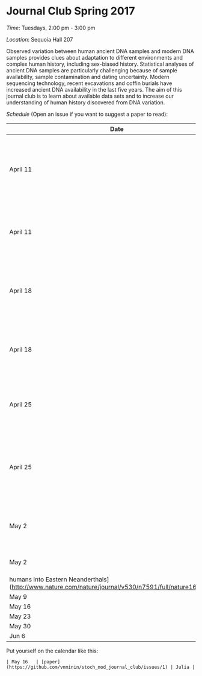 # Journal Club Spring 2017

*Time*: Tuesdays, 2:00 pm - 3:00 pm

*Location*: Sequoia Hall 207

Observed variation between human ancient DNA samples and modern DNA samples provides clues about adaptation to different environments and complex human history, including sex-biased history. Statistical analyses of ancient DNA samples are particularly challenging because of sample availability, sample contamination and dating uncertainty. Modern sequencing technology, recent excavations and coffin burials have increased ancient DNA availability in the last five years. The aim of this journal club is to learn about available data sets and to increase our understanding of human history discovered from DNA variation.

*Schedule* (Open an issue if you want to suggest a paper to read):

| Date | Presentation | Presenter |
|------|--------------|-----------|
| April 11 | [Ancient X chromosomes reveal contrasting sex bias in Neolithic and Bronze Age Eurasian migrations](http://www.pnas.org/content/114/10/2657.abstract.html)| Amy |
| April 11 | [Nuclear and mitochondrial DNA sequences from two Denisovan individuals](http://www.pnas.org/content/112/51/15696.full.pdf)| Julia |
| April 18 | [Ancestry and demography and descendants of Iron Age nomads of the Eurasian Steppe](http://www.nature.com/articles/ncomms14615) | XX |
| April 18 |[An early modern human from Romania with a recent Neanderthal ancestor](http://www.nature.com/nature/journal/v524/n7564/full/nature14558.html) | XX |
| April 25 |[Upper Palaeolithic genomes reveal depp roots of modern Eurasians](http://www.nature.com/articles/ncomms9912) | XX |
| April 25 |[Punctuated bursts in human male demography inferred from 1,244 worldwide Y-chromosome sequences](http://www.nature.com/ng/journal/v48/n6/full/ng.3559.html)| XX |
| May 2 | [Genomic insights into the origin of farming in the ancient Near East](http://www.nature.com/nature/journal/v536/n7617/abs/nature19310.html)| XX |
| May 2 |[Ancient gene flow from early modern
humans into Eastern Neanderthals](http://www.nature.com/nature/journal/v530/n7591/full/nature16544.html)| XX |
| May 9 |[]  | XX |
| May 16 |  | XX |
| May 23 | | |
| May 30 |  | XX |
| Jun 6  | | XX |


Put yourself on the calendar like this:
```
| May 16   | [paper](https://github.com/vnminin/stoch_mod_journal_club/issues/1) | Julia |
